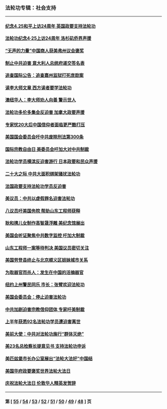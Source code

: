 ### 法轮功专辑：社会支持
---
#### [纪念4.25和平上访24周年 英国政要支持法轮功](../../pages/nf4386/n13984057.md?05080430) 
#### [法轮功纪念4·25上访24周年 洛杉矶侨界声援](../../pages/nf4386/n13978796.md?05080430) 
#### [“无声的力量”中国商人获美弗州议会褒奖](../../pages/nf4386/n13941208.md?05080430) 
#### [制止中共迫害 意大利人总统府递交签名表](../../pages/nf4386/n13933726.md?05080430) 
#### [追查国际公告：追查嘉州监狱打死庞勋案](../../pages/nf4386/n13933461.md?05080430) 
#### [读李大师文章 西方读者要学法轮功](../../pages/nf4386/n13925142.md?05080430) 
#### [澳纽华人：李大师劝人向善 警示世人](../../pages/nf4386/n13924146.md?05080430) 
#### [法轮功多伦多集会反迫害 加拿大政要声援](../../pages/nf4386/n13881303.md?05080430) 
#### [专家忧20大后中国信仰者面临更严酷打压](../../pages/nf4386/n13874993.md?05080430) 
#### [美国国会委员会吁中共废除刑法第300条](../../pages/nf4386/n13868121.md?05080430) 
#### [国际宗教自由日 美委员会吁加大对中共制裁](../../pages/nf4386/n13855021.md?05080430) 
#### [法轮功学员横滨反迫害游行 日本政要和民众声援](../../pages/nf4386/n13847132.md?05080430) 
#### [二十大之际 中共大面积绑架骚扰法轮功](../../pages/nf4386/n13846381.md?05080430) 
#### [法国政要支持法轮功学员反迫害](../../pages/nf4386/n13841970.md?05080430) 
#### [美议员：中共以虚假罪名迫害法轮功](../../pages/nf4386/n13841083.md?05080430) 
#### [八议员吁美国务院 帮助山东工程师获释](../../pages/nf4386/n13836379.md?05080430) 
#### [耿和携儿女制作高智晟浮雕 美纪念馆展出](../../pages/nf4386/n13829624.md?05080430) 
#### [美国会听证聚焦中共数字监控 吁加大制裁](../../pages/nf4386/n13825083.md?05080430) 
#### [山东工程师一案等待判决 美国议员密切关注](../../pages/nf4386/n13815065.md?05080430) 
#### [美国劳登县终止与北京顺义区姐妹城市关系](../../pages/nf4386/n13811030.md?05080430) 
#### [为取器官而杀人：发生在中国的活摘器官](../../pages/nf4386/n13794731.md?05080430) 
#### [纽约上州警民同乐 市长：张臂欢迎法轮功](../../pages/nf4386/n13794375.md?05080430) 
#### [美国会委员会：停止迫害法轮功](../../pages/nf4386/n13788164.md?05080430) 
#### [中共加剧迫害宗教信仰团体 专家吁美制裁](../../pages/nf4386/n13780252.md?05080430) 
#### [上半年获悉92名法轮功学员遭迫害离世](../../pages/nf4386/n13772701.md?05080430) 
#### [美前大使：中共对法轮功施行“群体灭绝”](../../pages/nf4386/n13771705.md?05080430) 
#### [美23名总检察长提意见书 支持法轮功申诉](../../pages/nf4386/n13766596.md?05080430) 
#### [美匹兹堡市长办公室展出“法轮大法好”中国结](../../pages/nf4386/n13749721.md?05080430) 
#### [美国华府政要褒奖世界法轮大法日](../../pages/nf4386/n13743770.md?05080430) 
#### [庆祝法轮大法日 伦敦华人精英发贺辞](../../pages/nf4386/n13741593.md?05080430) 

---
#### 第 [ [55](./55.md?05080430) / [54](./54.md?05080430) / [53](./53.md?05080430) / [52](./52.md?05080430) / [51](./51.md?05080430) / [50](./50.md?05080430) / [49](./49.md?05080430) / [48](./48.md?05080430) ] 页
